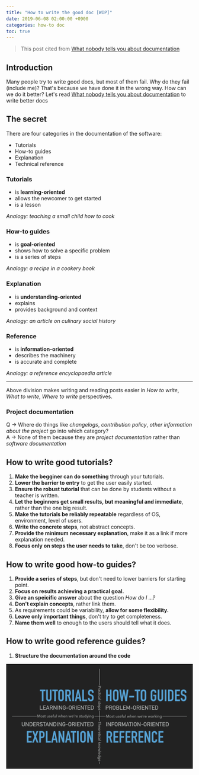 ```yaml
---
title: "How to write the good doc [WIP]"
date: 2019-06-08 02:00:00 +0900
categories: how-to doc
toc: true
---
```


> This post cited from [What nobody tells you about documentation](https://www.divio.com/blog/documentation/)

## Introduction
Many people try to write good docs, but most of them fail.
Why do they fail (include me)?
That's because we have done it in the wrong way.
How can we do it better?
Let's read [What nobody tells you about documentation](https://www.divio.com/blog/documentation/) to write better docs

## The secret
There are four categories in the documentation of the software:
  - Tutorials
  - How-to guides
  - Explanation
  - Technical reference
  
### Tutorials
  - is **learning-oriented**
  - allows the newcomer to get started
  - is a lesson
  
*Analogy: teaching a small child how to cook*

### How-to guides
  - is **goal-oriented**
  - shows how to solve a specific problem
  - is a series of steps
  
*Analogy: a recipe in a cookery book*

### Explanation
  - is **understanding-oriented**
  - explains
  - provides background and context
  
*Analogy: an article on culinary social history*

### Reference
  - is **information-oriented**
  - describes the machinery
  - is accurate and complete

*Analogy: a reference encyclopaedia article*

---

Above division makes writing and reading posts easier in *How to write*, *What to write*, *Where to write* perspectives.

### Project documentation
Q $\to$ Where do things like *changelogs*, *contribution policy*, *other information about the project* go into which category?  
A $\to$ None of them because they are *project documentation* rather than *software documentation*

## How to write good tutorials?
1. **Make the begginer can do something** through your tutorials.
1. **Lower the barrier to entry** to get the user easily started.
1. **Ensure the robust tutorial** that can be done by students without a teacher is written.
1. **Let the beginners get small results, but meaningful and immediate**, rather than the one big result.
1. **Make the tutorials be reliably repeatable** regardless of OS, environment, level of users.
1. **Write the concrete steps**, not abstract concepts.
1. **Provide the minimum necessary explanation**, make it as a link if more explanation needed.
1. **Focus only on steps the user needs to take**, don't be too verbose. 

## How to write good how-to guides?
1. **Provide a series of steps**, but don't need to lower barriers for starting point.
1. **Focus on results achieving a practical goal.**
1. **Give an speicific answer** about the question *How do I ...?*
1. **Don't explain concepts**, rather link them.
1. As requirements could be variability, **allow for some flexibility.**
1. **Leave only important things**, don't try to get completeness.
1. **Name them well** to enough to the users should tell what it does.

## How to write good reference guides?
1. **Structure the documentation around the code**

![scheme](/assets/img/2019/what_nobody_tells_you_about_documentation_extract_3001.webp)
